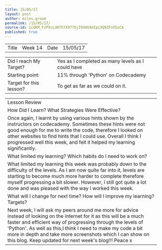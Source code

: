 ```yaml
---
title: 15/05/17
layout: post
author: miles.groom
permalink: /15/05/17/
source-id: 1cQKM_FzPXcLURfh7X977OjI9XHSXmIpiXQ9ZFoXSoCA
published: true
---
```

<table>
  <tr>
    <td>Title</td>
    <td>Week 14</td>
    <td>Date</td>
    <td>15/05/17</td>
  </tr>
</table>


<table>
  <tr>
    <td>Did I reach My Target?</td>
    <td>Yes as I completed as many levels as I could have </td>
  </tr>
  <tr>
    <td>Starting point:</td>
    <td>11% through 'Python' on Codecademy </td>
  </tr>
  <tr>
    <td>Target for this lesson?</td>
    <td>To get as far as we could on it.</td>
  </tr>
</table>


<table>
  <tr>
    <td>Lesson Review</td>
  </tr>
  <tr>
    <td>How Did I Learn? What Strategies Were Effective?</td>
  </tr>
  <tr>
    <td>Once again, I learnt by using various hints shown by the instructors on codecademy. Sometimes these hints were not good enough for me to write the code, therefore I looked on other websites to find hints that I could use. Overall I think I progressed well this week, and felt it helped my learning significantly. </td>
  </tr>
  <tr>
    <td>What limited my learning? Which habits do I need to work on? </td>
  </tr>
  <tr>
    <td>What limited my learning this week was probably down to the difficulty of the levels. As I am now quite far into it, levels are starting to become much more harder to complete therefore myself progressing  a bit slower. However, I still got quite a lot done and was pleased with the way I worked this week.</td>
  </tr>
  <tr>
    <td>What will I change for next time? How will I improve my learning? Targets?</td>
  </tr>
  <tr>
    <td>Next week, I will ask my peers around me more for advice instead of looking on the internet for it as this will be a much faster and efficient way of progressing through the levels of 'Python'. As well as this,I think I need to make my code a bit more in depth and take more screenshots which I can show on this blog. Keep updated for next week's blog!!!
Peace x</td>
  </tr>
</table>



